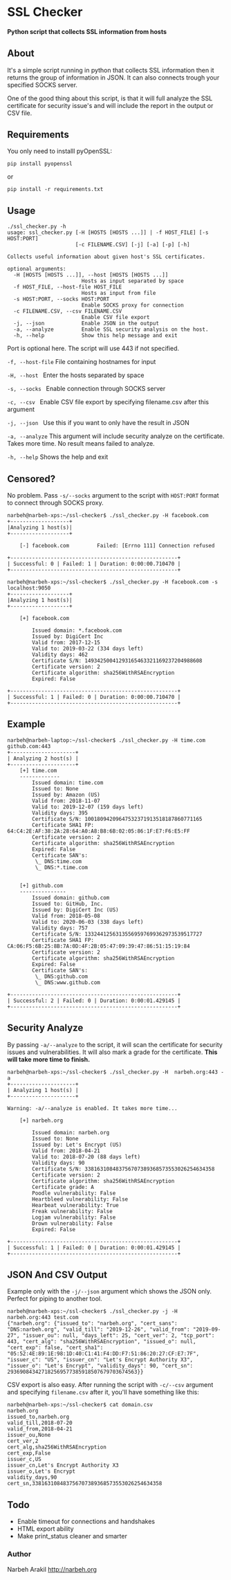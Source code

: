# SSL Checker
#### Python script that collects SSL information from hosts

## About

It's a simple script running in python that collects SSL information then it returns the group of information in JSON. It can also connects trough your specified SOCKS server. 

One of the good thing about this script, is that it will full analyze the SSL certificate for security issue's and will include the report in the output or CSV file.

## Requirements

You only need to installl pyOpenSSL:

`pip install pyopenssl`

or

`pip install -r requirements.txt`

## Usage

```
./ssl_checker.py -h
usage: ssl_checker.py [-H [HOSTS [HOSTS ...]] | -f HOST_FILE] [-s HOST:PORT]
                      [-c FILENAME.CSV] [-j] [-a] [-p] [-h]

Collects useful information about given host's SSL certificates.

optional arguments:
  -H [HOSTS [HOSTS ...]], --host [HOSTS [HOSTS ...]]
                        Hosts as input separated by space
  -f HOST_FILE, --host-file HOST_FILE
                        Hosts as input from file
  -s HOST:PORT, --socks HOST:PORT
                        Enable SOCKS proxy for connection
  -c FILENAME.CSV, --csv FILENAME.CSV
                        Enable CSV file export
  -j, --json            Enable JSON in the output
  -a, --analyze         Enable SSL security analysis on the host.
  -h, --help            Show this help message and exit
```



Port is optional here. The script will use 443 if not specified.

`-f, --host-file` File containing hostnames for input

`-H, --host ` Enter the hosts separated by space

`-s, --socks ` Enable connection through SOCKS server

`-c, --csv ` Enable CSV file export by specifying filename.csv after this argument

`-j, --json ` Use this if you want to only have the result in JSON

`-a, --analyze` This argument will include security analyze on the certificate. Takes more time. No result means failed to analyze. 

`-h, --help`	Shows the help and exit

## Censored?

No problem. Pass `-s/--socks` argument to the script with `HOST:PORT` format to connect through SOCKS proxy.

```
narbeh@narbeh-xps:~/ssl-checker$ ./ssl_checker.py -H facebook.com
+-------------------+
|Analyzing 1 host(s)|
+-------------------+

	[-] facebook.com         Failed: [Errno 111] Connection refused

+------------------------------------------------------+
| Successful: 0 | Failed: 1 | Duration: 0:00:00.710470 |
+------------------------------------------------------+

narbeh@narbeh-xps:~/ssl-checker$ ./ssl_checker.py -H facebook.com -s localhost:9050
+-------------------+
|Analyzing 1 host(s)|
+-------------------+

	[+] facebook.com

		Issued domain: *.facebook.com
		Issued by: DigiCert Inc
		Valid from: 2017-12-15
		Valid to: 2019-03-22 (334 days left)
		Validity days: 462
		Certificate S/N: 14934250041293165463321169237204988608
		Certificate version: 2
		Certificate algorithm: sha256WithRSAEncryption
		Expired: False

+------------------------------------------------------+
| Successful: 1 | Failed: 0 | Duration: 0:00:00.710470 |
+------------------------------------------------------+

```




## Example

```
narbeh@narbeh-laptop:~/ssl-checker$ ./ssl_checker.py -H time.com github.com:443
+---------------------+
| Analyzing 2 host(s) |
+---------------------+
	[+] time.com
	-------------
		Issued domain: time.com
		Issued to: None
		Issued by: Amazon (US)
		Valid from: 2018-11-07
		Valid to: 2019-12-07 (159 days left)
		Validity days: 395
		Certificate S/N: 10018094209647532371913518187860771165
		Certificate SHA1 FP: 64:C4:2E:AF:38:2A:28:64:A0:A8:B8:6B:02:05:86:1F:E7:F6:E5:FF
		Certificate version: 2
		Certificate algorithm: sha256WithRSAEncryption
		Expired: False
		Certificate SAN's: 
		 \_ DNS:time.com
		 \_ DNS:*.time.com


	[+] github.com
	---------------
		Issued domain: github.com
		Issued to: GitHub, Inc.
		Issued by: DigiCert Inc (US)
		Valid from: 2018-05-08
		Valid to: 2020-06-03 (338 days left)
		Validity days: 757
		Certificate S/N: 13324412563135569597699362973539517727
		Certificate SHA1 FP: CA:06:F5:6B:25:8B:7A:0D:4F:2B:05:47:09:39:47:86:51:15:19:84
		Certificate version: 2
		Certificate algorithm: sha256WithRSAEncryption
		Expired: False
		Certificate SAN's: 
		 \_ DNS:github.com
		 \_ DNS:www.github.com

+------------------------------------------------------+
| Successful: 2 | Failed: 0 | Duration: 0:00:01.429145 |
+------------------------------------------------------+
```



## Security Analyze

By passing `-a/--analyze` to the script, it will scan the certificate for security issues and vulnerabilities. It will also mark a grade for the certificate. **This will take more time to finish.**

```
narbeh@narbeh-xps:~/ssl-checker$ ./ssl_checker.py -H  narbeh.org:443 -a
+---------------------+
| Analyzing 1 host(s) |
+---------------------+

Warning: -a/--analyze is enabled. It takes more time...

	[+] narbeh.org

		Issued domain: narbeh.org
		Issued to: None
		Issued by: Let's Encrypt (US)
		Valid from: 2018-04-21
		Valid to: 2018-07-20 (88 days left)
		Validity days: 90
		Certificate S/N: 338163108483756707389368573553026254634358
		Certificate version: 2
		Certificate algorithm: sha256WithRSAEncryption
		Certificate grade: A
		Poodle vulnerability: False
		Heartbleed vulnerability: False
		Hearbeat vulnerability: True
		Freak vulnerability: False
		Logjam vulnerability: False
		Drown vulnerability: False
		Expired: False

+------------------------------------------------------+
| Successful: 1 | Failed: 0 | Duration: 0:00:01.429145 |
+------------------------------------------------------+
```



## JSON And CSV Output

Example only with the `-j/--json` argument which shows the JSON only. Perfect for piping to another tool.

```
narbeh@narbeh-xps:~/ssl-checker$ ./ssl_checker.py -j -H  narbeh.org:443 test.com
{"narbeh.org": {"issued_to": "narbeh.org", "cert_sans": "DNS:narbeh.org", "valid_till": "2019-12-26", "valid_from": "2019-09-27", "issuer_ou": null, "days_left": 25, "cert_ver": 2, "tcp_port": 443, "cert_alg": "sha256WithRSAEncryption", "issued_o": null, "cert_exp": false, "cert_sha1": "05:52:4E:89:1E:98:1D:40:C1:41:F4:DD:F7:51:86:20:27:CF:E7:7F", "issuer_c": "US", "issuer_cn": "Let's Encrypt Authority X3", "issuer_o": "Let's Encrypt", "validity_days": 90, "cert_sn": 293690843427182569577385918507679703674563}}
```



CSV export is also easy. After running the script with `-c/--csv` argument and specifying `filename.csv` after it, you'll have something like this:

```
narbeh@narbeh-xps:~/ssl-checker$ cat domain.csv 
narbeh.org
issued_to,narbeh.org
valid_till,2018-07-20
valid_from,2018-04-21
issuer_ou,None
cert_ver,2
cert_alg,sha256WithRSAEncryption
cert_exp,False
issuer_c,US
issuer_cn,Let's Encrypt Authority X3
issuer_o,Let's Encrypt
validity_days,90
cert_sn,338163108483756707389368573553026254634358

```



## Todo

- Enable timeout for connections and handshakes
- HTML export ability
- Make print_status cleaner and smarter


### Author

Narbeh Arakil
http://narbeh.org
